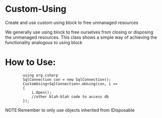 # Custom-Using
Create and use custom using block to free unmanaged resources

We generally use using block to free ourselves from closing or disposing the unmanaged resources.
This class shows a simple way of achieving the functionality analogous to using block

# How to Use:

            using org.csharp
            SqlConnection con = new SqlConnection();
            CustomUsing<SqlConnection>.mUsing(con, i =>
            {
                i.Open();
                //other blah-blah code to access db
            });
            
NOTE:Remember to only use objects inherited from IDisposable
